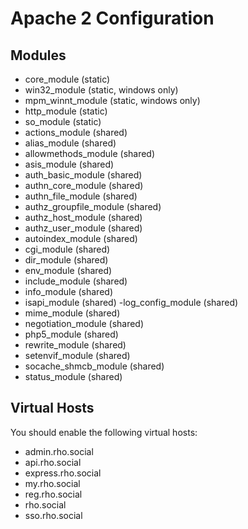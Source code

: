# Apache 2 Configuration

## Modules

- core_module (static)
- win32_module (static, windows only)
- mpm_winnt_module (static, windows only)
- http_module (static)
- so_module (static)
- actions_module (shared)
- alias_module (shared)
- allowmethods_module (shared)
- asis_module (shared)
- auth_basic_module (shared)
- authn_core_module (shared)
- authn_file_module (shared)
- authz_groupfile_module (shared)
- authz_host_module (shared)
- authz_user_module (shared)
- autoindex_module (shared)
- cgi_module (shared)
- dir_module (shared)
- env_module (shared)
- include_module (shared)
- info_module (shared)
- isapi_module (shared)
 -log_config_module (shared)
- mime_module (shared)
- negotiation_module (shared)
- php5_module (shared)
- rewrite_module (shared)
- setenvif_module (shared)
- socache_shmcb_module (shared)
- status_module (shared)

## Virtual Hosts

You should enable the following virtual hosts:

- admin.rho.social
- api.rho.social
- express.rho.social
- my.rho.social
- reg.rho.social
- rho.social
- sso.rho.social